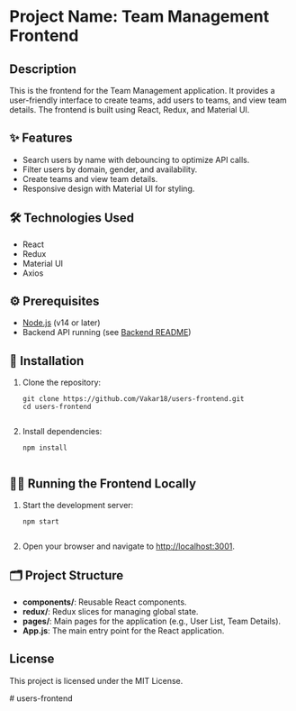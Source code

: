 <h1>Project Name: Team Management Frontend</h1>

<h2>Description</h2>
<p>This is the frontend for the Team Management application. It provides a user-friendly interface to create teams, add users to teams, and view team details. The frontend is built using React, Redux, and Material UI.</p>

<h2>✨ Features</h2>
<ul>
  <li>Search users by name with debouncing to optimize API calls.</li>
  <li>Filter users by domain, gender, and availability.</li>
  <li>Create teams and view team details.</li>
  <li>Responsive design with Material UI for styling.</li>
</ul>

<h2>🛠️ Technologies Used</h2>
<ul>
  <li>React</li>
  <li>Redux</li>
  <li>Material UI</li>
  <li>Axios</li>
</ul>

<h2>⚙️ Prerequisites</h2>
<ul>
  <li><a href="https://nodejs.org/">Node.js</a> (v14 or later)</li>
  <li>Backend API running (see <a href="../backend/README.md">Backend README</a>)</li>
</ul>

<h2>🚀 Installation</h2>
<ol>
  <li>Clone the repository:
    <pre><code>git clone https://github.com/Vakar18/users-frontend.git
cd users-frontend
    </code></pre>
  </li>
  <li>Install dependencies:
    <pre><code>npm install
    </code></pre>
  </li>
</ol>

<h2>🏃‍♂️ Running the Frontend Locally</h2>
<ol>
  <li>Start the development server:
    <pre><code>npm start
    </code></pre>
  </li>
  <li>Open your browser and navigate to <a href="http://localhost:3001">http://localhost:3001</a>.
  </li>
</ol>

<h2>🗂️ Project Structure</h2>
<ul>
  <li><strong>components/</strong>: Reusable React components.</li>
  <li><strong>redux/</strong>: Redux slices for managing global state.</li>
  <li><strong>pages/</strong>: Main pages for the application (e.g., User List, Team Details).</li>
  <li><strong>App.js</strong>: The main entry point for the React application.</li>
</ul>

<h2>License</h2>
<p>This project is licensed under the MIT License.</p>
#   u s e r s - f r o n t e n d  
 